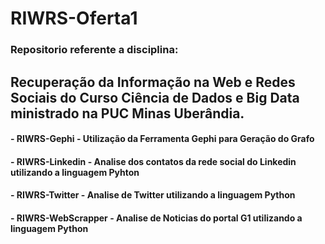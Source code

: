 # RIWRS-Oferta1
### Repositorio referente a  disciplina:
## Recuperação da Informação na Web e Redes Sociais do Curso Ciência de Dados e Big Data ministrado na PUC Minas Uberândia.
</hr>

#### - RIWRS-Gephi - Utilização da Ferramenta Gephi para Geração do Grafo
#### - RIWRS-Linkedin - Analise dos contatos da rede social do Linkedin utilizando a linguagem Pyhton
#### - RIWRS-Twitter - Analise de Twitter utilizando a linguagem Python
#### - RIWRS-WebScrapper - Analise de Noticias do portal G1 utilizando a linguagem Python
